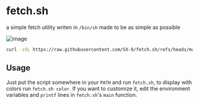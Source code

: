 # fetch.sh
a simple fetch utility
writen in `/bin/sh` made to be as simple as possible

![image](https://github.com/user-attachments/assets/a75eb3ca-715c-4ecb-a6b0-c9e907b4fc39)

```sh
curl -sSL https://raw.githubusercontent.com/SX-9/fetch.sh/refs/heads/master/fetch.sh | sh -s -- color
```

## Usage
Just put the script somewhere in your `PATH` and run `fetch.sh`, to display with colors run `fetch.sh color`.
If you want to customize it, edit the environment variables and `printf` lines in `fetch.sh`'s `main` function.
